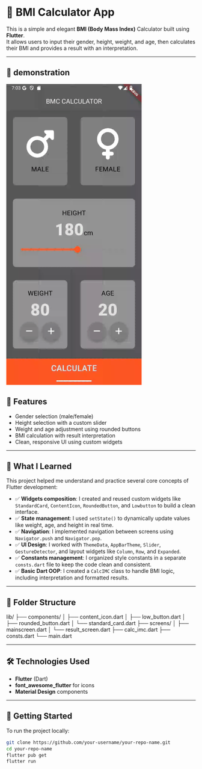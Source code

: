 # 🧮 BMI Calculator App

This is a simple and elegant **BMI (Body Mass Index)** Calculator built using **Flutter**.  
It allows users to input their gender, height, weight, and age, then calculates their BMI and provides a result with an interpretation.

---

## 📱 demonstration

![BMI Calculator Demo](assets/bmc_demo.gif)


## 📱 Features

- Gender selection (male/female)
- Height selection with a custom slider
- Weight and age adjustment using rounded buttons
- BMI calculation with result interpretation
- Clean, responsive UI using custom widgets

---

## 🎯 What I Learned

This project helped me understand and practice several core concepts of Flutter development:

- ✅ **Widgets composition**: I created and reused custom widgets like `StandardCard`, `ContentIcon`, `RoundedButton`, and `Lowbutton` to build a clean interface.
- ✅ **State management**: I used `setState()` to dynamically update values like weight, age, and height in real time.
- ✅ **Navigation**: I implemented navigation between screens using `Navigator.push` and `Navigator.pop`.
- ✅ **UI Design**: I worked with `ThemeData`, `AppBarTheme`, `Slider`, `GestureDetector`, and layout widgets like `Column`, `Row`, and `Expanded`.
- ✅ **Constants management**: I organized style constants in a separate `consts.dart` file to keep the code clean and consistent.
- ✅ **Basic Dart OOP**: I created a `CalcIMC` class to handle BMI logic, including interpretation and formatted results.

---

## 📂 Folder Structure

lib/
├── components/
│   ├── content_icon.dart
│   ├── low_button.dart
│   ├── rounded_button.dart
│   └── standard_card.dart
├── screens/
│   ├── mainscreen.dart
│   └── result_screen.dart
├── calc_imc.dart
├── consts.dart
└── main.dart


---

## 🛠️ Technologies Used

- **Flutter** (Dart)
- **font_awesome_flutter** for icons
- **Material Design** components

---

## 🚀 Getting Started

To run the project locally:

```bash
git clone https://github.com/your-username/your-repo-name.git
cd your-repo-name
flutter pub get
flutter run
